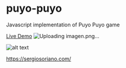 # puyo-puyo
Javascript implementation of Puyo Puyo game

[Live Demo](https://sergiss.github.io/puyo-puyo/)
![Uploading imagen.png…]()

![alt text](https://raw.githubusercontent.com/sergiss/puyo-puyo/master/puyopuyo.png)

https://sergiosoriano.com/

